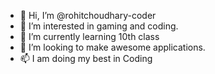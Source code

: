 - 👋 Hi, I’m @rohitchoudhary-coder
- 👀 I’m interested in gaming and coding. 
- 🌱 I’m currently learning 10th class
- 💞️ I’m looking to make awesome applications. 
- 📫 I am doing my best in Coding

<!---
rohitchoudhary-coder/rohitchoudhary-coder is a ✨ special ✨ repository because its `README.md` (this file) appears on your GitHub profile.
You can click the Preview link to take a look at your changes.
--->
